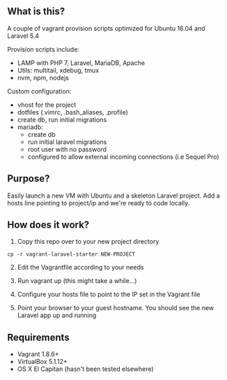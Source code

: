
## What is this?

A couple of vagrant provision scripts optimized for Ubuntu 16.04 and Laravel 5.4

Provision scripts include:
- LAMP with PHP 7, Laravel, MariaDB, Apache
- Utils: multitail, xdebug, tmux
- nvm, npm, nodejs

Custom configuration:
- vhost for the project
- dotfiles (.vimrc, .bash_aliases, .profile)
- create db, run initial migrations
- mariadb:
    - create db
    - run initial laravel migrations
    - root user with no password
    - configured to allow external incoming connections (i.e Sequel Pro)

## Purpose?

Easily launch a new VM with Ubuntu and a skeleton Laravel project. Add a hosts line pointing to project/ip and we're ready to code locally.

## How does it work?

1. Copy this repo over to your new project directory

``` cp -r vagrant-laravel-starter NEW-PROJECT ```

2. Edit the Vagrantfile according to your needs

3. Run vagrant up (this might take a while...)

4. Configure your hosts file to point to the IP set in the Vagrant file

5. Point your browser to your guest hostname. You should see the new Laravel app up and running

## Requirements

- Vagrant 1.8.6+
- VirtualBox 5.1.12+
- OS X El Capitan (hasn't been tested elsewhere)

